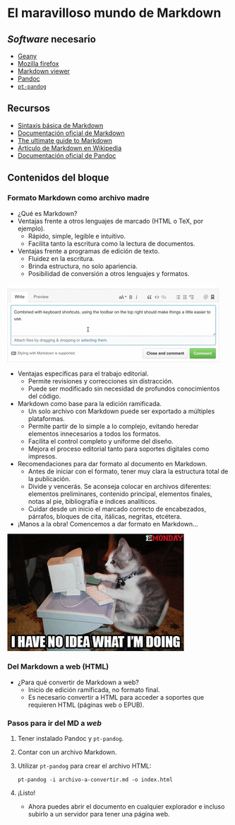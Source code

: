 # El maravilloso mundo de Markdown

## *Software* necesario

* [Geany](http://www.geany.org/)
* [Mozilla firefox](https://www.mozilla.org/en-US/firefox/new/)
* [Markdown viewer](https://addons.mozilla.org/en-US/firefox/addon/markdown-viewer/)
* [Pandoc](http://pandoc.org/)
* [`pt-pandog`](https://github.com/ColectivoPerroTriste/Herramientas/tree/master/Archivo-madre/1-Pandog)

## Recursos

* [Sintaxis básica de Markdown](https://github.com/adam-p/markdown-here/wiki/Markdown-Cheatsheet)
* [Documentación oficial de Markdown](https://daringfireball.net/projects/markdown/syntax)
* [The ultimate guide to Markdown](https://blog.ghost.org/markdown/)
* [Artículo de Markdown en Wikipedia](https://es.wikipedia.org/wiki/Markdown)
* [Documentación oficial de Pandoc](http://pandoc.org/getting-started.html)

## Contenidos del bloque

### Formato Markdown como archivo madre

* ¿Qué es Markdown?
* Ventajas frente a otros lenguajes de marcado (HTML o TeX, por ejemplo).
	* Rápido, simple, legible e intuitivo.
	* Facilita tanto la escritura como la lectura de documentos.
* Ventajas frente a programas de edición de texto.
	* Fluidez en la escritura.
	* Brinda estructura, no solo apariencia.
	* Posibilidad de conversión a otros lenguajes y formatos.

![](recursos/gif05-01.gif)
	
* Ventajas específicas para el trabajo editorial.
	* Permite revisiones y correcciones sin distracción.
	* Puede ser modificado sin necesidad de profundos conocimientos del código.
* Markdown como base para la edición ramificada.
	* Un solo archivo con Markdown puede ser exportado a múltiples plataformas.
	* Permite partir de lo simple a lo complejo, evitando heredar elementos innecesarios a todos los formatos.
	* Facilita el control completo y uniforme del diseño.
	* Mejora el proceso editorial tanto para soportes digitales como impresos.
* Recomendaciones para dar formato al documento en Markdown.
	* Antes de iniciar con el formato, tener muy clara la estructura total de la publicación.
	* Divide y vencerás. Se aconseja colocar en archivos diferentes: elementos preliminares, contenido principal, elementos finales, notas al pie, bibliografía e índices analíticos.
	* Cuidar desde un inicio el marcado correcto de encabezados, párrafos, bloques de cita, itálicas, negritas, etcétera.
* ¡Manos a la obra! Comencemos a dar formato en Markdown...

![](recursos/gif05-02.gif)

### Del Markdown a web (HTML)

* ¿Para qué convertir de Markdown a web?
	* Inicio de edición ramificada, no formato final.
	* Es necesario convertir a HTML para acceder a soportes que requieren HTML (páginas web o EPUB).

### Pasos para ir del MD a *web*

1. Tener instalado Pandoc y `pt-pandog`.
2. Contar con un archivo Markdown.
3. Utilizar `pt-pandog` para crear el archivo HTML:

    ```
    pt-pandog -i archivo-a-convertir.md -o index.html
    ```
    
8. ¡Listo!
	* Ahora puedes abrir el documento en cualquier explorador e incluso
	subirlo a un servidor para tener una página web.




